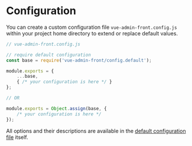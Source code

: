 # Configuration

You can create a custom configuration file `vue-admin-front.config.js` within your project home directory to extend or replace default values.

```javascript
// vue-admin-front.config.js

// require default configuration
const base = require('vue-admin-front/config.default');

module.exports = {
    ...base,
    { /* your configuration is here */ }
};

// OR

module.exports = Object.assign(base, {
    /* your configuration is here */
});
```

All options and their descriptions are available in the [default configuration file](https://github.com/mrTimofey/vue-admin/blob/master/config.default.js) itself.